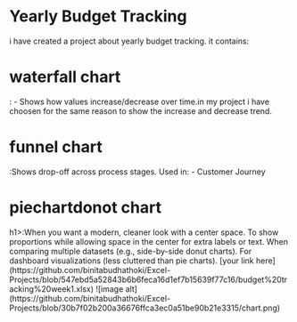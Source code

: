 # Yearly Budget Tracking
i have created a project about yearly budget tracking. it contains:
<h1>waterfall chart</h1>: - Shows how values increase/decrease over time.in my project i have choosen for the same reason to show the increase and decrease trend.
<h1>funnel chart</h1>:Shows drop-off across process stages. 
Used in: - Customer Journey
<h1>piechart</h1: To show the relative proportion of different categories in a dataset.
When there are few categories (ideally less than 6).
When exact percentage comparisons are important.
When labels and values are easy to distinguish.


<h1>donot chart</h1>h1>:When you want a modern, cleaner look with a center space.
To show proportions while allowing space in the center for extra labels or text.
When comparing multiple datasets (e.g., side-by-side donut charts).
For dashboard visualizations (less cluttered than pie charts).
[your link here](https://github.com/binitabudhathoki/Excel-Projects/blob/547ebd5a52843b6b6feca16d1ef7b15639f77c16/budget%20tracking%20week1.xlsx)
![image alt](https://github.com/binitabudhathoki/Excel-Projects/blob/30b7f02b200a36676ffca3ec0a51be90b21e3315/chart.png)


